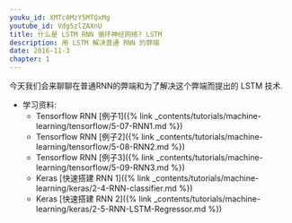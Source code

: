 ```yaml
---
youku_id: XMTc0MzY5MTQxMg
youtube_id: Vdg5zlZAXnU
title: 什么是 LSTM RNN 循环神经网络? LSTM
description: 用 LSTM 解决普通 RNN 的弊端
date: 2016-11-3
chapter: 1
---
```

今天我们会来聊聊在普通RNN的弊端和为了解决这个弊端而提出的 LSTM 技术.

* 学习资料: 
  * Tensorflow RNN [例子1]({% link _contents/tutorials/machine-learning/tensorflow/5-07-RNN1.md %})
  * Tensorflow RNN [例子2]({% link _contents/tutorials/machine-learning/tensorflow/5-08-RNN2.md %})
  * Tensorflow RNN [例子3]({% link _contents/tutorials/machine-learning/tensorflow/5-09-RNN3.md %})
  * Keras [快速搭建 RNN 1]({% link _contents/tutorials/machine-learning/keras/2-4-RNN-classifier.md %})
  * Keras [快速搭建 RNN 2]({% link _contents/tutorials/machine-learning/keras/2-5-RNN-LSTM-Regressor.md %})
  